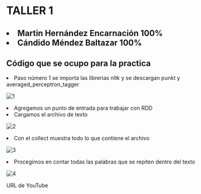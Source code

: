 <h1>TALLER 1</h1>
<h2>
  <li>Martin Hernández Encarnación  100%</li>
  <li>Cándido Méndez Baltazar 100%</li>
</h2>



<h2>Código que se ocupo para la practica </h2>

<li>Paso número 1 se importa las librerias nltk y se descargan punkt y averaged_perceptron_tagger</li>

![1](https://user-images.githubusercontent.com/100090642/157375308-5ee4b486-62ef-4f82-8dee-be0b52d2a7a7.jpeg)

<li>Agregamos un punto de entrada para trabajar con RDD</li>
<li>Cargamos el archivo de texto</li>

![2](https://user-images.githubusercontent.com/100090642/157375405-0bb2d0cb-6814-41aa-b440-8d96d9228759.jpeg)
<li>Con el collect muestra todo lo que contiene el archivo</li>

![3](https://user-images.githubusercontent.com/100090642/157375453-4538b425-8c74-4f68-b55f-bfa072626698.jpeg)
<li>Procegimos en contar todas las palabras que se repiten dentro del texto</li>

![4](https://user-images.githubusercontent.com/100090642/157375469-e3a2b954-242b-4e8f-a90d-cdb1828909b8.jpeg)

<p>URL de YouTube</p>
